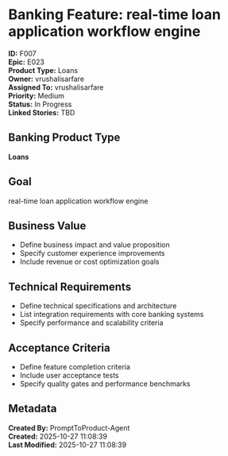 # Banking Feature: real-time loan application workflow engine

**ID:** F007  
**Epic:** E023  
**Product Type:** Loans  
**Owner:** vrushalisarfare  
**Assigned To:** vrushalisarfare  
**Priority:** Medium  
**Status:** In Progress  
**Linked Stories:** TBD  

## Banking Product Type
**Loans**

## Goal
real-time loan application workflow engine

## Business Value
- Define business impact and value proposition
- Specify customer experience improvements
- Include revenue or cost optimization goals

## Technical Requirements
- Define technical specifications and architecture
- List integration requirements with core banking systems
- Specify performance and scalability criteria


## Acceptance Criteria
- Define feature completion criteria
- Include user acceptance tests
- Specify quality gates and performance benchmarks

## Metadata
**Created By:** PromptToProduct-Agent  
**Created:** 2025-10-27 11:08:39  
**Last Modified:** 2025-10-27 11:08:39  

